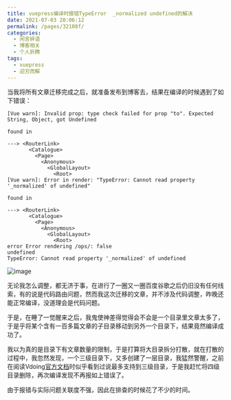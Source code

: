 ```yaml
---
title: vuepress编译时报错TypeError  _normalized undefined的解决
date: 2021-07-03 20:06:12
permalink: /pages/32108f/
categories:
  - 闲言碎语
  - 博客相关
  - 个人折腾
tags:
  - vuepress
  - 迎刃而解
---
```


当我将所有文章迁移完成之后，就准备发布到博客去，结果在编译的时候遇到了如下错误：

```shell
[Vue warn]: Invalid prop: type check failed for prop "to". Expected String, Object, got Undefined

found in

---> <RouterLink>
       <Catalogue>
         <Page>
           <Anonymous>
             <GlobalLayout>
               <Root>
[Vue warn]: Error in render: "TypeError: Cannot read property '_normalized' of undefined"

found in

---> <RouterLink>
       <Catalogue>
         <Page>
           <Anonymous>
             <GlobalLayout>
               <Root>
error Error rendering /ops/: false
undefined
TypeError: Cannot read property '_normalized' of undefined
```

![image](http://t.eryajf.net/imgs/2021/09/c4518094b516ac80.jpg)

无论我怎么调整，都无济于事，在进行了一圈又一圈百度谷歌之后仍旧没有任何线索，有的说是代码路由问题，然而我这次迁移的文章，并不涉及代码调整，昨晚还能正常编译，没道理会是代码问题。

于是，在睡了一觉醒来之后，我鬼使神差得觉得会不会是一个目录里文章太多了，于是乎将某个含有一百多篇文章的子目录移动到另外一个目录下，结果竟然编译成功了。

我以为真的是目录下有文章数量的限制，于是打算将大目录拆分打散，就在打散的过程中，我忽然发现，一个三级目录下，又多创建了一层目录，我猛然警醒，之前在阅读Vdoing[官方文档](https://doc.xugaoyi.com/pages/33d574/#%E7%BA%A7%E5%88%AB%E8%AF%B4%E6%98%8E)时似乎看到过说最多支持到三级目录，于是我赶忙将四级目录删除，再次编译发现不再报如上错误了。

由于报错与实际问题关联度不强，因此在排查的时候花了不少的时间。